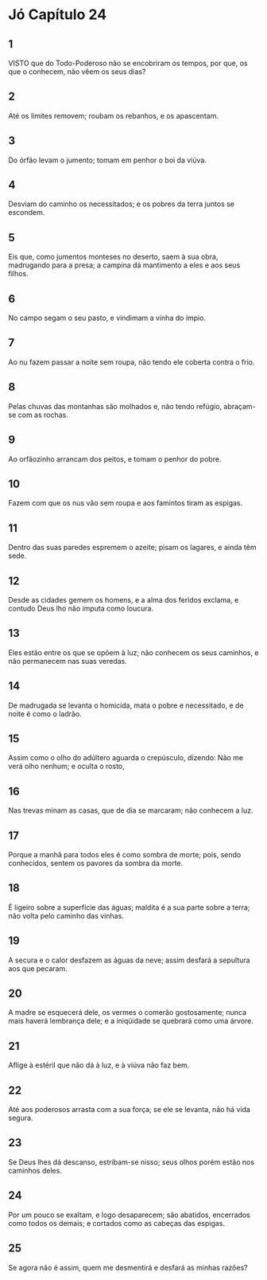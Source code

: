 # Jó Capítulo 24

## 1
VISTO que do Todo-Poderoso não se encobriram os tempos, por que, os que o conhecem, não vêem os seus dias?

## 2
Até os limites removem; roubam os rebanhos, e os apascentam.

## 3
Do órfão levam o jumento; tomam em penhor o boi da viúva.

## 4
Desviam do caminho os necessitados; e os pobres da terra juntos se escondem.

## 5
Eis que, como jumentos monteses no deserto, saem à sua obra, madrugando para a presa; a campina dá mantimento a eles e aos seus filhos.

## 6
No campo segam o seu pasto, e vindimam a vinha do ímpio.

## 7
Ao nu fazem passar a noite sem roupa, não tendo ele coberta contra o frio.

## 8
Pelas chuvas das montanhas são molhados e, não tendo refúgio, abraçam-se com as rochas.

## 9
Ao orfãozinho arrancam dos peitos, e tomam o penhor do pobre.

## 10
Fazem com que os nus vão sem roupa e aos famintos tiram as espigas.

## 11
Dentro das suas paredes espremem o azeite; pisam os lagares, e ainda têm sede.

## 12
Desde as cidades gemem os homens, e a alma dos feridos exclama, e contudo Deus lho não imputa como loucura.

## 13
Eles estão entre os que se opõem à luz; não conhecem os seus caminhos, e não permanecem nas suas veredas.

## 14
De madrugada se levanta o homicida, mata o pobre e necessitado, e de noite é como o ladrão.

## 15
Assim como o olho do adúltero aguarda o crepúsculo, dizendo: Não me verá olho nenhum; e oculta o rosto,

## 16
Nas trevas minam as casas, que de dia se marcaram; não conhecem a luz.

## 17
Porque a manhã para todos eles é como sombra de morte; pois, sendo conhecidos, sentem os pavores da sombra da morte.

## 18
É ligeiro sobre a superfície das águas; maldita é a sua parte sobre a terra; não volta pelo caminho das vinhas.

## 19
A secura e o calor desfazem as águas da neve; assim desfará a sepultura aos que pecaram.

## 20
A madre se esquecerá dele, os vermes o comerão gostosamente; nunca mais haverá lembrança dele; e a iniqüidade se quebrará como uma árvore.

## 21
Aflige à estéril que não dá à luz, e à viúva não faz bem.

## 22
Até aos poderosos arrasta com a sua força; se ele se levanta, não há vida segura.

## 23
Se Deus lhes dá descanso, estribam-se nisso; seus olhos porém estão nos caminhos deles.

## 24
Por um pouco se exaltam, e logo desaparecem; são abatidos, encerrados como todos os demais; e cortados como as cabeças das espigas.

## 25
Se agora não é assim, quem me desmentirá e desfará as minhas razões?

